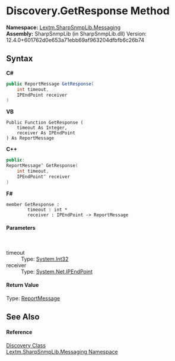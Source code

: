 # Discovery.GetResponse Method 
 

**Namespace:**&nbsp;<a href="N_Lextm_SharpSnmpLib_Messaging">Lextm.SharpSnmpLib.Messaging</a><br />**Assembly:**&nbsp;SharpSnmpLib (in SharpSnmpLib.dll) Version: 12.4.0+601762d0e653a71ebb69af963204dfbfb6c26b74

## Syntax

**C#**<br />
``` C#
public ReportMessage GetResponse(
	int timeout,
	IPEndPoint receiver
)
```

**VB**<br />
``` VB
Public Function GetResponse ( 
	timeout As Integer,
	receiver As IPEndPoint
) As ReportMessage
```

**C++**<br />
``` C++
public:
ReportMessage^ GetResponse(
	int timeout, 
	IPEndPoint^ receiver
)
```

**F#**<br />
``` F#
member GetResponse : 
        timeout : int * 
        receiver : IPEndPoint -> ReportMessage 

```


#### Parameters
&nbsp;<dl><dt>timeout</dt><dd>Type: <a href="https://docs.microsoft.com/dotnet/api/system.int32" target="_blank" rel="noopener noreferrer">System.Int32</a><br /></dd><dt>receiver</dt><dd>Type: <a href="https://docs.microsoft.com/dotnet/api/system.net.ipendpoint" target="_blank" rel="noopener noreferrer">System.Net.IPEndPoint</a><br /></dd></dl>

#### Return Value
Type: <a href="T_Lextm_SharpSnmpLib_Messaging_ReportMessage">ReportMessage</a>

## See Also


#### Reference
<a href="T_Lextm_SharpSnmpLib_Messaging_Discovery">Discovery Class</a><br /><a href="N_Lextm_SharpSnmpLib_Messaging">Lextm.SharpSnmpLib.Messaging Namespace</a><br />